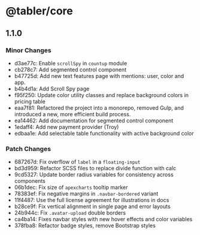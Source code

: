 # @tabler/core

## 1.1.0

### Minor Changes

- d3ae77c: Enable `scrollSpy` in `countup` module
- cb278c7: Add segmented control component
- b47725d: Add new text features page with mentions: user, color and app.
- b4b4d1a: Add Scroll Spy page
- f95f250: Update color utility classes and replace background colors in pricing table
- eaa7f81: Refactored the project into a monorepo, removed Gulp, and introduced a new, more efficient build process.
- ea14462: Add documentation for segmented control component
- 1edaff4: Add new payment provider (Troy)
- edbaa1e: Add selectable table functionality with active background color

### Patch Changes

- 687267d: Fix overflow of `label` in a `floating-input`
- bd3d959: Refactor SCSS files to replace divide function with calc
- 9cd5327: Update border radius variables for consistency across components
- 06b1dec: Fix size of `apexcharts` tooltip marker
- 78383ef: Fix negative margins in `.navbar-bordered` variant
- 11f4487: Use the full license agreement for illustrations in docs
- b28ce9f: Fix vertical alignment in single page and error layouts
- 24b944c: Fix `.avatar-upload` double borders
- ca4ba14: Fixes navbar styles with new hover effects and color variables
- 378fba8: Refactor badge styles, remove Bootstrap styles
